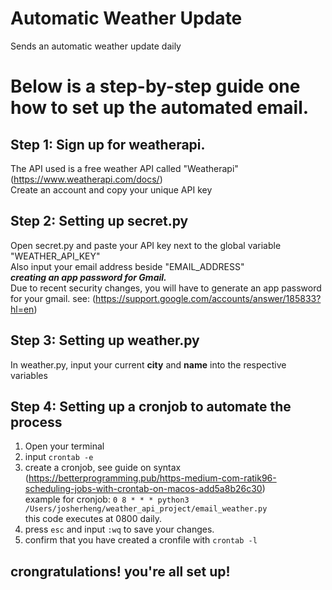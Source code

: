# Automatic Weather Update
Sends an automatic weather update daily
# Below is a step-by-step guide one how to set up the automated email.

## Step 1: Sign up for weatherapi.
The API used is a free weather API called "Weatherapi" (https://www.weatherapi.com/docs/) <br>
Create an account and copy your unique API key


## Step 2: Setting up secret.py
Open secret.py and paste your API key next to the global variable "WEATHER_API_KEY"<br>
Also input your email address beside "EMAIL_ADDRESS" <br>
***creating an app password for Gmail.*** <br>
Due to recent security changes, you will have to generate an app password for your gmail. see: (https://support.google.com/accounts/answer/185833?hl=en)

## Step 3: Setting up weather.py
In weather.py, input your current **city** and **name** into the respective variables

## Step 4: Setting up a cronjob to automate the process
1. Open your terminal
2. input `crontab -e`
3. create a cronjob, see guide on syntax (https://betterprogramming.pub/https-medium-com-ratik96-scheduling-jobs-with-crontab-on-macos-add5a8b26c30) <br>
example for cronjob: `0 8 * * * python3 /Users/josherheng/weather_api_project/email_weather.py` <br>
this code executes at 0800 daily.
4. press `esc` and input `:wq` to save your changes.
5. confirm that you have created a cronfile with `crontab -l`

## crongratulations! you're all set up!
